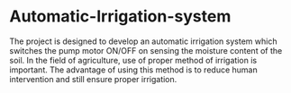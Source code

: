 # Automatic-Irrigation-system
The project is designed to develop an automatic 
irrigation system which switches the pump motor 
ON/OFF on sensing the moisture content of the soil. In 
the field of agriculture, use of proper method of 
irrigation is important. The advantage of using this 
method is to reduce human intervention and still 
ensure proper irrigation.
